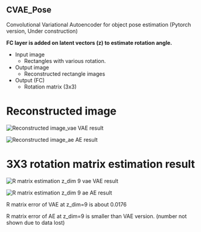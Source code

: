 ## CVAE_Pose
Convolutional Variational Autoencoder for object pose estimation (Pytorch version, Under construction)

**FC layer is added on latent vectors (z) to estimate rotation angle.**

* Input image
  * Rectangles with various rotation.
* Output image
  * Reconstructed rectangle images
* Output (FC)
  * Rotation matrix (3x3)

# Reconstructed image
![Reconstructed image_vae](https://github.com/peytonhong/CVAE_Pose/blob/cvae_lm/results/image_at_epoch_0299.png)
VAE result

![Reconstructed image_ae](https://github.com/peytonhong/CVAE_Pose/blob/cvae_lm/results/image_at_epoch_0178_ae.png)
AE result

# 3X3 rotation matrix estimation result
![R matrix estimation z_dim 9 vae](https://github.com/peytonhong/CVAE_Pose/blob/cvae_lm/results/pose_result_vae_zdim9.png)
VAE result

![R matrix estimation z_dim 9 ae](https://github.com/peytonhong/CVAE_Pose/blob/cvae_lm/results/pose_result_ae_zdim9.png)
AE result

R matrix error of VAE at z_dim=9 is about 0.0176

R matrix error of AE at z_dim=9 is smaller than VAE version. (number not shown due to data lost)
